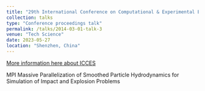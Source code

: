 ```yaml
---
title: "29th International Conference on Computational & Experimental Engineering and Sciences (ICCES2023)"
collection: talks
type: "Conference proceedings talk"
permalink: /talks/2014-03-01-talk-3
venue: "Tech Science"
date: 2023-05-27
location: "Shenzhen, China"
---
```

[More information here about ICCES](https://www.iccesconf.org/)

MPI Massive Parallelization of Smoothed Particle Hydrodynamics for Simulation of Impact and Explosion Problems